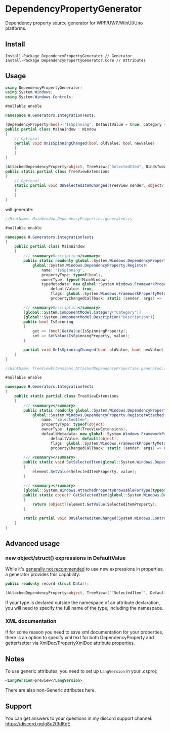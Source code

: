 # DependencyPropertyGenerator
Dependency property source generator for WPF/UWP/WinUI/Uno platforms.

## Install
```
Install-Package DependencyPropertyGenerator // Generator
Install-Package DependencyPropertyGenerator.Core // Attributes
```

## Usage
```cs
using DependencyPropertyGenerator;
using System.Windows;
using System.Windows.Controls;

#nullable enable

namespace H.Generators.IntegrationTests;

[DependencyProperty<bool>("IsSpinning", DefaultValue = true, Category = "Category", Description = "Description")]
public partial class MainWindow : Window
{
    // Optional
    partial void OnIsSpinningChanged(bool oldValue, bool newValue)
    {
    }
}

[AttachedDependencyProperty<object, TreeView>("SelectedItem", BindsTwoWayByDefault = true)]
public static partial class TreeViewExtensions
{
    // Optional
    static partial void OnSelectedItemChanged(TreeView sender, object? oldValue, object? newValue)
    {
    }
}
```
will generate:
```cs
//HintName: MainWindow_DependencyProperties.generated.cs

#nullable enable

namespace H.Generators.IntegrationTests
{
    public partial class MainWindow
    {
        /// <summary>Description</summary>
        public static readonly global::System.Windows.DependencyProperty IsSpinningProperty =
            global::System.Windows.DependencyProperty.Register(
                name: "IsSpinning",
                propertyType: typeof(bool),
                ownerType: typeof(MainWindow),
                typeMetadata: new global::System.Windows.FrameworkPropertyMetadata(
                    defaultValue: true,
                    flags: global::System.Windows.FrameworkPropertyMetadataOptions.None,
                    propertyChangedCallback: static (sender, args) => ((MainWindow)sender).OnIsSpinningChanged((bool)args.OldValue, (bool)args.NewValue)));

        /// <summary>Description</summary>
        [global::System.ComponentModel.Category("Category")]
        [global::System.ComponentModel.Description("Description")]
        public bool IsSpinning
        {
            get => (bool)GetValue(IsSpinningProperty);
            set => SetValue(IsSpinningProperty, value);
        }

        partial void OnIsSpinningChanged(bool oldValue, bool newValue);
    }
}
```
```cs
//HintName: TreeViewExtensions_AttachedDependencyProperties.generated.cs

#nullable enable

namespace H.Generators.IntegrationTests
{
    public static partial class TreeViewExtensions
    {
        /// <summary></summary>
        public static readonly global::System.Windows.DependencyProperty SelectedItemProperty =
            global::System.Windows.DependencyProperty.RegisterAttached(
                name: "SelectedItem",
                propertyType: typeof(object),
                ownerType: typeof(TreeViewExtensions),
                defaultMetadata: new global::System.Windows.FrameworkPropertyMetadata(
                    defaultValue: default(object),
                    flags: global::System.Windows.FrameworkPropertyMetadataOptions.BindsTwoWayByDefault,
                    propertyChangedCallback: static (sender, args) => OnSelectedItemChanged((System.Windows.Controls.TreeView)sender, (object?)args.OldValue, (object?)args.NewValue)));
  
        /// <summary></summary>
        public static void SetSelectedItem(global::System.Windows.DependencyObject element, object? value)
        {
            element.SetValue(SelectedItemProperty, value);
        }

        /// <summary></summary>
        [global::System.Windows.AttachedPropertyBrowsableForType(typeof(System.Windows.Controls.TreeView))]
        public static object? GetSelectedItem(global::System.Windows.DependencyObject element)
        {
            return (object?)element.GetValue(SelectedItemProperty);
        }

        static partial void OnSelectedItemChanged(System.Windows.Controls.TreeView sender, object? oldValue, object? newValue);
    }
}
```

## Advanced usage
### new object/struct() expressions in DefaultValue
While it's [generally not recommended](https://discord.com/channels/372137812037730304/669640275500466197/988522411274158131) 
to use new expressions in properties, a generator provides this capability:
```cs
public readonly record struct Data();

[AttachedDependencyProperty<object, TreeView>(""SelectedItem"", DefaultValueExpression = ""new Data()"")]
```
If your type is declared outside the namespace of an attribute declaration, you will need to specify the full name of the type, including the namespace.

### XML documentation
If for some reason you need to save xml documentation for your properties, 
there is an option to specify xml text for both DependencyProperty and getter/setter 
via XmlDoc/PropertyXmlDoc attribute properties.

## Notes
To use generic attributes, you need to set up `LangVersion` in your .csproj:
```xml
<LangVersion>preview</LangVersion>
```
There are also non-Generic attributes here.

## Support
You can get answers to your questions in my discord support channel:  
https://discord.gg/g8u2t9dKgE